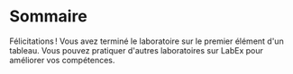 # Sommaire

Félicitations ! Vous avez terminé le laboratoire sur le premier élément d'un tableau. Vous pouvez pratiquer d'autres laboratoires sur LabEx pour améliorer vos compétences.
